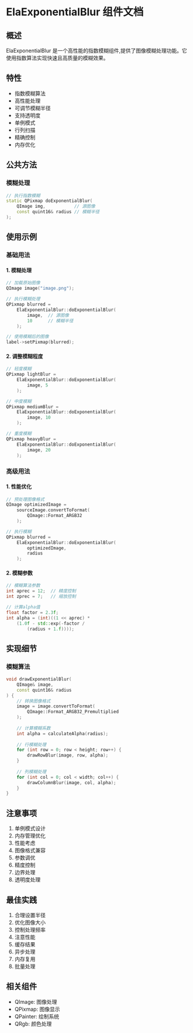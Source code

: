# ElaExponentialBlur 组件文档

## 概述
ElaExponentialBlur 是一个高性能的指数模糊组件,提供了图像模糊处理功能。它使用指数算法实现快速且高质量的模糊效果。

## 特性
- 指数模糊算法
- 高性能处理
- 可调节模糊半径
- 支持透明度
- 单例模式
- 行列扫描
- 精确控制
- 内存优化

## 公共方法

### 模糊处理
```cpp
// 执行指数模糊
static QPixmap doExponentialBlur(
    QImage img,           // 源图像
    const quint16& radius // 模糊半径
);
```

## 使用示例

### 基础用法

#### 1. 模糊处理
```cpp
// 加载原始图像
QImage image("image.png");

// 执行模糊处理
QPixmap blurred = 
    ElaExponentialBlur::doExponentialBlur(
        image,  // 源图像
        10      // 模糊半径
    );

// 使用模糊后的图像
label->setPixmap(blurred);
```

#### 2. 调整模糊程度
```cpp
// 轻度模糊
QPixmap lightBlur = 
    ElaExponentialBlur::doExponentialBlur(
        image, 5
    );

// 中度模糊
QPixmap mediumBlur = 
    ElaExponentialBlur::doExponentialBlur(
        image, 10
    );

// 重度模糊
QPixmap heavyBlur = 
    ElaExponentialBlur::doExponentialBlur(
        image, 20
    );
```

### 高级用法

#### 1. 性能优化
```cpp
// 预处理图像格式
QImage optimizedImage = 
    sourceImage.convertToFormat(
        QImage::Format_ARGB32
    );

// 执行模糊
QPixmap blurred = 
    ElaExponentialBlur::doExponentialBlur(
        optimizedImage, 
        radius
    );
```

#### 2. 模糊参数
```cpp
// 模糊算法参数
int aprec = 12;  // 精度控制
int zprec = 7;   // 缩放控制

// 计算alpha值
float factor = 2.3f;
int alpha = (int)((1 << aprec) * 
    (1.0f - std::exp(-factor / 
        (radius + 1.f))));
```

## 实现细节

### 模糊算法
```cpp
void drawExponentialBlur(
    QImage& image, 
    const quint16& radius
) {
    // 转换图像格式
    image = image.convertToFormat(
        QImage::Format_ARGB32_Premultiplied
    );
    
    // 计算模糊系数
    int alpha = calculateAlpha(radius);
    
    // 行模糊处理
    for (int row = 0; row < height; row++) {
        drawRowBlur(image, row, alpha);
    }
    
    // 列模糊处理
    for (int col = 0; col < width; col++) {
        drawColumnBlur(image, col, alpha);
    }
}
```

## 注意事项
1. 单例模式设计
2. 内存管理优化
3. 性能考虑
4. 图像格式兼容
5. 参数调优
6. 精度控制
7. 边界处理
8. 透明度处理

## 最佳实践
1. 合理设置半径
2. 优化图像大小
3. 控制处理频率
4. 注意性能
5. 缓存结果
6. 异步处理
7. 内存复用
8. 批量处理

## 相关组件
- QImage: 图像处理
- QPixmap: 图像显示
- QPainter: 绘制系统
- QRgb: 颜色处理
```